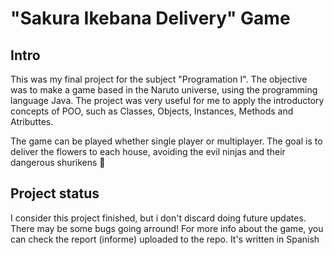 # "Sakura Ikebana Delivery" Game
## Intro
This was my final project for the subject "Programation I". The objective was to make a game based in the Naruto universe, using the programming language Java.
The project was very useful for me to apply the introductory concepts of POO, such as Classes, Objects, Instances, Methods and Atributtes.

The game can be played whether single player or multiplayer. The goal is to deliver the flowers to each house, avoiding the evil ninjas and their dangerous shurikens 💢
## Project status
I consider this project finished, but i don't discard doing future updates. There may be some bugs going arround!
For more info about the game, you can check the report (informe) uploaded to the repo. It's written in Spanish

